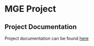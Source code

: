 # MGE Project

## Project Documentation

Project documentation can be found [here](manual-html/index.html)